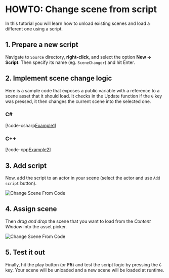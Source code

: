 # HOWTO: Change scene from script

In this tutorial you will learn how to unload existing scenes and load a different one using a script.

## 1. Prepare a new script

Navigate to `Source` directory, **right-click**, and select the option **New -> Script**. Then specify its name (eg. `SceneChanger`) and hit Enter.

## 2. Implement scene change logic

Here is a sample code that exposes a public variable with a reference to a scene asset that it should load. It checks in the Update function if the `G` key was pressed, it then changes the current scene into the selected one.

### C#

[!code-csharp[Example1](../code-examples/change-scene.cs)]

### C++

[!code-cpp[Example2](../code-examples/change-scene.h)]

## 3. Add script

Now, add the script to an actor in your scene (select the actor and use `Add script` button).

![Change Scene From Code](media/change-scene-1.png)

## 4. Assign scene

Then *drag and drop* the scene that you want to load from the *Content Window* into the asset picker.

![Change Scene From Code](media/change-scene-2.png)

## 5. Test it out

Finally, hit the play button (or **F5**) and test the script logic by pressing the `G` key. Your scene will be unloaded and a new scene will be loaded at runtime.

